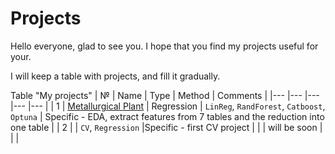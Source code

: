 # Projects
Hello everyone, glad to see you. I hope that you find my projects useful for your.

I will keep a table with projects, and fill it gradually.

Table "My projects"
| №   | Name  | Type  | Method  | Comments  |
|---	|---	|---  |---	|---	|
| 1 | [Metallurgical Plant](1/project_16.ipynb) | Regression  | `LinReg`, `RandForest`, `Catboost`, `Optuna` | Specific - EDA, extract features from 7 tables and the reduction into one table |
| 2 | []()   	| `CV`, `Regression`  |Specific - first CV project    	|
|   	| will be soon  	|   	|   	|
